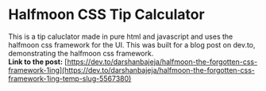 # Halfmoon CSS Tip Calculator

This is a tip caluclator made in pure html and javascript and uses the halfmoon css framework for the UI. This was built for a blog post on dev.to, demonstrating the halfmoon css framework.  
**Link to the post:** [https://dev.to/darshanbajeja/halfmoon-the-forgotten-css-framework-1ing](https://dev.to/darshanbajeja/halfmoon-the-forgotten-css-framework-1ing-temp-slug-5567380)
